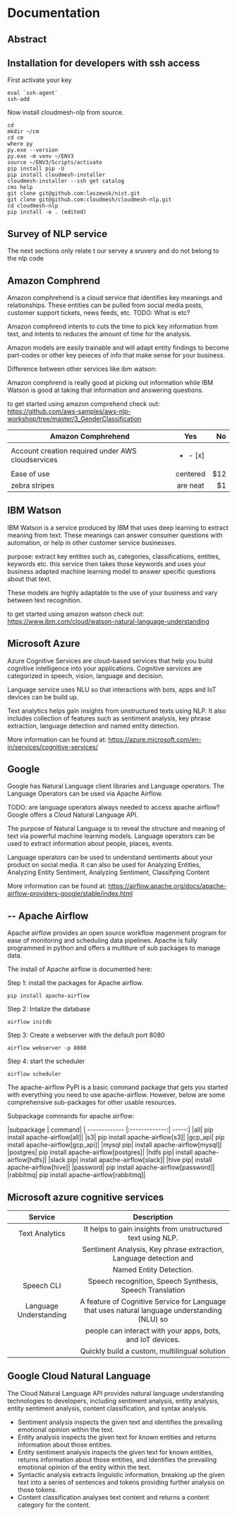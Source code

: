 # Documentation

## Abstract


## Installation for developers with ssh access

First activate your key

```
eval `ssh-agent`
ssh-add
```

Now install cloudmesh-nlp from source.

``` 
cd
mkdir ~/cm
cd cm
where py
py.exe --version
py.exe -m venv ~/ENV3
source ~/ENV3/Scripts/activate
pip install pip -U
pip install cloudmesh-installer
cloudmesh-installer --ssh get catalog
cms help
git clone git@github.com:laszewsk/nist.git
git clone git@github.com:cloudmesh/cloudmesh-nlp.git
cd cloudmesh-nlp
pip install -e . (edited) 
```

## Survey of NLP service

The next sections only relate t our servey a sruvery and do not belong to the nlp code

## Amazon Comphrend

Amazon comphrehend is a cloud service that identifies key meanings and relationships. These entities can be pulled from
social media posts, customer support tickets, news feeds, etc.
TODO: What is etc?


Amazon comphrend intents to cuts the time to pick key information from text, and intents to reduces the amount of time 
for the analysis.


Amazon models are easily trainable and will adapt entity findings to become part-codes or other key peieces of info 
that make sense for your business.

Difference between other services like ibm watson:

Amazon comphrend is really good at picking out information while IBM Watson is good at taking that information and 
answering questions.

to get started using amazon comprehend check out:
<https://github.com/aws-samples/aws-nlp-workshop/tree/master/3_GenderClassification>


| Amazon Comphrehend |   Yes    | No  |
| ------------- |:-------------:| -----:|
| Account creation required under AWS cloudservices  | <ul><li>- [x]</li> |  |
| Ease of use | centered      |   $12 |
| zebra stripes | are neat      |    $1 |


## IBM Watson

IBM Watson is a service produced by IBM that uses deep learning to extract meaning from text. These meanings can answer 
consumer questions with automation, or help in other customer service businesses.

purpose: extract key entities such as, categories, classifications, entities, keywords etc. this service then takes 
those keywords and uses your business adapted machine learning model to answer specific questions about that text.

These models are highly adaptable to the use of your business and vary between text recognition.

to get started using amazon watson check out: <https://www.ibm.com/cloud/watson-natural-language-understanding>

## Microsoft Azure

Azure Cognitive Services are cloud-based services that help you build cognitive intelligence into your applications. 
Cognitive services are categorized in speech, vision, language and decision.

Language service uses NLU so that interactions with bots, apps and IoT devices can be build up.

Text analytics helps gain insights from unstructured texts using NLP. It also includes collection of features such as 
sentiment analysis, key phrase extraction, language detection and named entity detection.


More information can be found at: <https://azure.microsoft.com/en-in/services/cognitive-services/>


## Google

Google has Natural Language client libraries and Language operators. The Language Operators can be used via Apache 
Airflow.

TODO: are language operators always needed to access apache airflow?
Google offers a Cloud Natural Language API.


The purpose of Natural Language is to reveal the structure and meaning of text via powerful machine learning models.
Language operators can be used to extract information about people, places, events.

Language operators can be used to understand sentiments about your product on social media. It can also be used 
for Analyzing 
Entities, Analyzing Entity Sentiment, Analyzing Sentiment, Classifying Content

More information can be found at: <https://airflow.apache.org/docs/apache-airflow-providers-google/stable/index.html>


## -- Apache Airflow

Apache airflow provides an open source workflow magenment program for ease of monitoring and scheduling data pipelines. Apache is fully programmed in python and offers a multiture of sub packages to manage data.

The install of Apache airflow is documented here:

Step 1: install the packages for Apache airflow.
```
pip install apache-airflow
```
Step 2: Intalize the database
```
airflow initdb
```
Step 3: Create a webserver with the default port 8080
```
airflow webserver -p 8080
```
Step 4: start the scheduler
```
airflow scheduler
```
The apache-airflow PyPI is a basic command package that gets you started with everything you need to use apache-airflow.
However, below are some comprehensive sub-packages for other usable resources.

Subpackage commands for apache airflow:

|subpackage	| command|
| ------------- |:-------------:| -----:|
|all| 	pip install apache-airflow[all]|
|s3|	pip install apache-airflow[s3]|
|gcp_api|	pip install apache-airflow[gcp_api]|
|mysql	pip| install apache-airflow[mysql]|
|postgres|	pip install apache-airflow[postgres]|
|hdfs 	pip| install apache-airflow[hdfs]|
|slack	pip| install apache-airflow[slack]|
|hive	pip| install apache-airflow[hive]|
|password|	pip install apache-airflow[password]|
|rabbitmq|	pip install apache-airflow[rabbitmq]|


## Microsoft azure cognitive services


| Service              |                                          Description                                          |
|:--------:            |:---------------------------------------------------------------------------------------------:|
|Text Analytics        |                  It helps to gain insights from unstructured text using NLP.                  |
|                      |               Sentiment Analysis, Key phrase extraction, Language detection and               |
|                      |                                    Named Entity Detection.                                    |
|Speech CLI            |                   Speech recognition, Speech Synthesis, Speech Translation                    |
|Language Understanding| A feature of Cognitive Service for Language that uses natural language understanding (NLU) so | 
|                      |                  people can interact with your apps, bots, and IoT devices.                   |
|                      |                         Quickly build a custom, multilingual solution                         |


## Google Cloud Natural Language

The Cloud Natural Language API provides natural language understanding technologies to developers, including sentiment 
analysis, entity analysis, entity sentiment analysis, content classification, and syntax analysis. 

* Sentiment analysis inspects the given text and identifies the prevailing emotional opinion within the text.
* Entity analysis inspects the given text for known entities and returns information about those entities. 
* Entity sentiment analysis inspects the given text for known entities, returns information about those entities, 
  and identifies the prevailing emotional opinion of the entity within the text.
* Syntactic analysis extracts linguistic information, breaking up the given text into a series of sentences and tokens
  providing further analysis on those tokens.
* Content classification analyses text content and returns a content category for the content.

  


